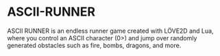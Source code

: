 # ASCII-RUNNER
ASCII RUNNER is an endless runner game created with LÖVE2D and Lua, where you control an ASCII character (0>) and jump over randomly generated obstacles such as fire, bombs, dragons, and more.
